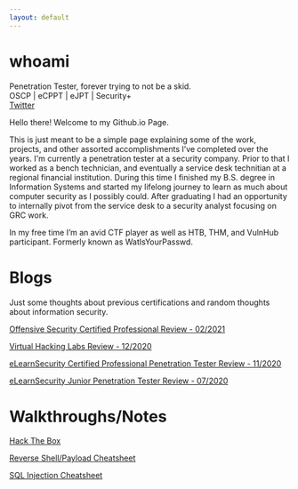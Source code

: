 ```yaml
---
layout: default
---
```


# whoami

Penetration Tester, forever trying to not be a skid.  
OSCP | eCPPT | eJPT | Security+  
[Twitter](https://twitter.com/x0_Neo)    

Hello there! Welcome to my Github.io Page.  

This is just meant to be a simple page explaining some of the work, projects, and other assorted accomplishments I’ve completed over the years.  I'm currently a penetration tester at a security company.  Prior to that I worked as a bench technician, and eventually a service desk technitian at a regional financial institution.  During this time I finished my B.S. degree in Information Systems and started my lifelong journey to learn as much about computer security as I possibly could.  After graduating I had an opportunity to internally pivot from the service desk to a security analyst focusing on GRC work.

In my free time I’m an avid CTF player as well as HTB, THM, and VulnHub participant. Formerly known as WatIsYourPasswd.

# Blogs  
Just some thoughts about previous certifications and random thoughts about information security.  

[Offensive Security Certified Professional Review - 02/2021](./Blog/OSCPReview.md)  

[Virtual Hacking Labs Review - 12/2020](./Blog/VHLReview.md)

[eLearnSecurity Certified Professional Penetration Tester Review - 11/2020](./Blog/ecpptReview.md)

[eLearnSecurity Junior Penetration Tester Review - 07/2020](./Blog/ejptReview.md)


# Walkthroughs/Notes

[Hack The Box](./HTB/)

[Reverse Shell/Payload Cheatsheet](./misc/RevShellCS.md)

[SQL Injection Cheatsheet](./misc/SQLI_Cheatsheet.md)

